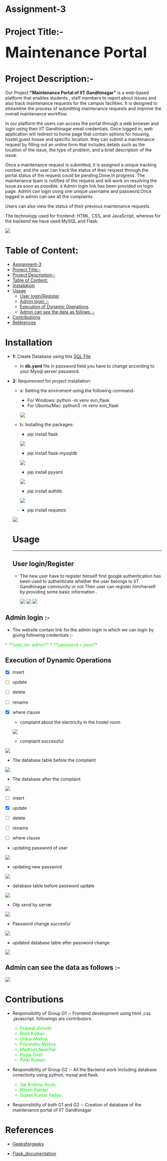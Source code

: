 # Assignment-3

# Project Title:-

<font size=9> **Maintenance Portal**</font>

# Project Description:-
Our Project:<b>"Maintenance Portal of IIT Gandhinagar"</b> is a web-based platform that enables students  , staff members to report about issues and also track maintenance requests for the campus facilities. It is designed to streamline the process of submitting maintenance requests and improve the overall maintenance workflow.  

In our platform the users can access the portal through a web browser and login using their IIT Gandhinagar email credentials. Once logged in, web application will redirect to home page that contain options for housing, hostel,guest house and specific location. they can submit a maintenance request by filling out an online form that includes details such as the location of the issue, the type of problem, and a brief description of the issue.

Once a maintenance request is submitted, it is assigned a unique tracking number, and the user can track the status of their request through the portal.status of the request could be pending,Done,In progress. The maintenance team is notified of the request and will work on resolving the issue as soon as possible.
a Admin login link has been provided on login page.
Admin can login using one unique username and password.Once logged in admin can see all the complaints.

Users can also view the status of their previous maintenance requests.

The technology used for frontend: HTML, CSS, and JavaScript, whereas for the backend we have used MySQL and Flask.  

![](MaintainanceHomepage.png)
# Table of Content:

- [Assignment-3](#assignment-3)
- [Project Title:-](#project-title-)
- [Project Description:-](#project-description-)
- [Table of Content:](#table-of-content)
- [Installation](#installation)
- [Usage](#usage)
  - [User login/Register](#user-loginregister)
  - [Admin login :-](#admin-login--)
  - [Execution of Dynamic Operations](#execution-of-dynamic-operations)
  - [Admin can see the data as follows :-](#admin-can-see-the-data-as-follows--)
- [Contributions](#contributions)
- [References](#references)
# Installation
* **1:** Create Database using this [SQL File](maintenance_portal.sql)
    * In  **db.yaml** file in password field you have to change according to your Mysql server password.

* **2:** Requirement for project installation:
  * a: Setting the enviroment using the following command-
    * For Windows:  python -m venv evn_flask
    * For Ubuntu/Mac: python3 -m venv evn_flask
    
    ![](./screenshorts/1.png)

  * b: Installing the packages:
    * pip install flask

    ![](./screenshorts/2.png)

    * pip install flask-mysqldb
    
    ![](./screenshorts/3.png)

    * pip install pyyaml

    ![](./screenshorts/4.png)

    * pip install authlib
    
    ![](./screenshorts/5.png)


    * pip install requests
  
  ![](./screenshorts/6.png)


  # Usage
  ***
  ## User login/Register
  * The new user have to register himself first google authentication has been used to authenticate whether the user belongs to IIT Gandhinagar community or not.Then user can register him/herself by providing some basic information .
  
      ![](./screenshorts/8.png)
        ![](./screenshorts/9.png)
        ![](./screenshorts/11.png)


## Admin login :-
  * The website contain link for the admin login in which we can login by giving following credentials :-
  <font color="gree">
  * **user_id= admin**
  * **password = pass**  </font>

## Execution of Dynamic Operations





- [x] insert
- [ ] update
- [ ] delete
- [ ] rename
- [x] where clause
  
  * complaint about the electricity in the hostel room
   
   ![](./screenshorts/Hostel_complain.PNG)

  * complaint successful
    
![](./screenshorts/success.png)

* The database table before the complaint 

![](./screenshorts/before_query.png)

* The database after the complaint

![](./screenshorts/after_query.png)


- [ ] insert
- [x] update
- [ ] delete
- [ ] rename
- [ ] where clause


* updating password of user

![](./screenshorts/Reset_pass_page.png)

* updating new password

![](./screenshorts/pass_change.png)

* database table before password update


![](./screenshorts/pass_before.png)

* Otp send by server
  
![](./screenshorts/Otp_mail.png)

* Password change succesful
  
![](./screenshorts/hooray.png)

* updated database table after password change
  
![](./screenshorts/pass_after.png)

## Admin can see the data as follows :-

![](./screenshorts/admin_data.png)


# Contributions

* Responsibility of Group G1 :- Frontend development using html ,css ,javascript. followings are contributors 
  <font color="gree">
    * Prajwal Jivtode 
    * Rishi Katkar 
    * Onkar Mishra
    * Priyanshu Mishra
    * Madhuri Awachar
    * Pooja Goel  
    * Pinki Kumari
  </font>
* Responsibility of Group G2 :- All the Backend work including database conectivity using python, mysql and flask.
    <font color="gree">
    * Sai Krishna Avula
    * Ritesh Patidar
    * Sujeet Kumar Yadav
    </font>

* Responsibility of both G1 and G2 :- Creation of database of the maintenance portal of IIT Gandhinagar


# References

* [Geeksforgeeks](https://www.geeksforgeeks.org/profile-application-using-python-flask-and-mysql/)

* [Flask_documentation](https://flask.palletsprojects.com/en/2.2.x/)






  
















  





